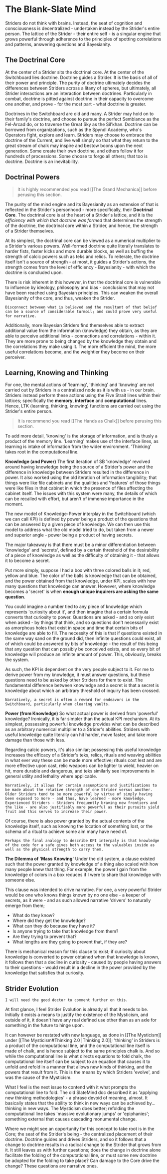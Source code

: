 # The Blank-Slate Mind
Striders do not think with brains. Instead, the seat of cognition and consciousness is decentralized - undertaken instead by the Strider's entire person. The lattice of the Strider - their entire self - is a singular engine that grows powerful through adherence to the principles of spotting correlations and patterns, answering questions and Bayesianity. 

## The Doctrinal Core
At the center of a Strider sits the doctrinal core. At the center of the Switchboard lies doctrine. Doctrine guides a Strider. It is the basis of all of their power and principle. The purity of doctrine ultimately decides the differences between Striders across a litany of spheres, but ultimately, all Strider interactions are an interaction between doctrines. Particularly in combat, doctrine is pitted against doctrine in their capacity to overcome one another, and prove - for the most part - what doctrine is greater. 

Doctrines in the Switchboard are old and many. A Strider may hold on to their family's doctrine, and choose to pursue the perfect Semblance as the Fel-Arcad do, or to traverse the Great Sky as the Sil'khan. Doctrine can be borrowed from organizations, such as the Spyndl Academy, who's Operators fight, explore and learn. Striders may choose to embrace the doctrine of the Current, and live well simply so that what they return to the great stream of chalk may inspire and bestow boons upon the next generation. Some create their own doctrine, and others follow it for hundreds of processions. Some choose to forgo all others; that too is doctrine. Doctrine is an inevitability. 

## Doctrinal Powers
> It is highly recommended you read [[The Grand Mechanica]] before perusing this section.

The purity of the mind engine and its Bayesianity as an extension of that is reflected in the Strider's personhood - more specifically, their **Doctrinal Core**. The doctrinal core is at the heart of a Strider's lattice, and it is the *efficiency with which that doctrine was formed* that determines the strength of the doctrine, the doctrinal core within a Strider, and hence, the strength of a Strider themselves.

At its simplest, the doctrinal core can be viewed as a numerical multiplier to a Strider's various powers. Well-formed doctrine quite literally translates to harder fists, faster kicks and more durable blocks, as well as buffing the strength of calcic powers such as teks and relics. To reiterate, the doctrine itself isn't a source of strength - at most, it guides a Strider's actions, the strength comes from the level of efficiency - Bayesianity - with which the doctrine is concluded upon. 

There is risk inherent in this however, in that the doctrinal core is vulnerable to influence by ideology, philosophy and bias - conclusions that may not have been  reached using Bayesian principles. This can weaken the overall Bayesianity of the core, and thus, weaken the Strider. 

	Disconnect between what is believed and the resultant of that belief can be a source of considerable turmoil; and could prove very useful for narrative.

Additionally, more Bayesian Striders find themselves able to extract additional value from the information (knowledge) they obtain, as they are able to perceive additional links - connections and correlations - within it. They are more prone to being changed by the knowledge they obtain and the correlations they make using it. The more efficient the mind, the more useful correlations become, and the weightier they become on their perceiver.  

## Learning, Knowing and Thinking
For one, the mental actions of 'learning', 'thinking' and 'knowing' are not carried out by Striders in a centralized node as it is with us - in our brain. Striders instead perform these actions using the Five Strait lines within their lattices; specifically the **memory**, **interface** and **computational** lines. Hence, LTK (learning, thinking, knowing) functions are carried out using the Strider's entire person. 

>It is recommend you read [[The Hands as Chalk]] before perusing this section.

To add more detail, 'knowing' is the storage of information, and is thusly a product of the memory line. 'Learning' makes use of the interface lines, as learning is intake of information from the wider environment. 'Thinking' takes root in the computational line. 

**Knowledge (and Power)**
The first iteration of SB 'knowledge' revolved around having knowledge being the source of a Strider's power and the difference in knowledge between Striders resulted in the difference in power. It also worked using the old iteration of information tangibility; that things were like file cabinets and the qualities and 'features' of those things were like files in that cabinet in which the presence of files affecting the cabinet itself. The issues with this system were many, the details of which can be recalled with effort, but aren't of immense importance in the moment.

The new model of Knowledge-Power interplay in the Switchboard (which we can call KPI) is defined by power being a product of the questions that can be answered by a given piece of knowledge. We can then use this model to address what the old model tried to do, but taken from a newer and superior angle - power being a product of having secrets. 

The major takeaway is that there must be a minor differentiation between 'knowledge' and 'secrets', defined by a certain threshold of the desirability of a piece of knowledge as well as the difficulty of obtaining it - that allows it to become a secret.

Put more simply, suppose I had a box with three colored balls in it; red, yellow and blue. The color of the balls is knowledge that can be obtained, and the power obtained from that knowledge, under KPI, scales with how many questions that knowledge can answer. However, where knowledge becomes a 'secret' is when **enough unique inquirers are asking the same question**.

You could imagine a number tied to any piece of knowledge which represents 'curiosity about it', and then imagine that a certain formula converts that curiosity to power. Questions are asked - and so only exist when asked - by things that think, and so questions don't necessarily exist as amorphous holes that exist in space and time that certain bits of knowledge are able to fill. The necessity of this is that if questions existed in the same way sand on the ground did, then infinite questions could exist, all of which could be answered by bits of knowledge - the result of this being that any question that can possibly be conceived exists, and so every bit of knowledge will produce an infinite amount of power. This, obviously, breaks the system.

As such, the KPI is dependent on the very people subject to it. For me to derive power from my knowledge, it must answer questions, but these questions need to be asked by other Striders for them to exist. The fundamental difference between knowledge and a secret is that a secret is knowledge about which an arbitrary threshold of inquiry has been crossed.

	Narratively, a secret is often a reward for endeavors in the Switchboard, particularly when clearing vaults.

**Power (from Knowledge)**
So what actual power is derived from 'powerful' knowledge? Ironically, it is far simpler than the actual KPI mechanism. At its simplest, possessing powerful knowledge provides what can be described as an arbitrary numerical multiplier to a Strider's abilities. Striders with useful knowledge quite literally can hit harder, move faster, and take more damage than those with less.

Regarding calcic powers, it's also similar; possessing this useful knowledge increases the efficacy of a Strider's teks, relics, rituals and weaving abilities in what ever way these can be made more effective; rituals cost lest and are more effective upon cast, relic weapons can be lighter to wield, heavier on hit, more durable and dangerous, and teks similarly see improvements in general utility and lethality where applicable. 

	Narratively, it allows for certain assumptions and justifications to be made about the relative strength of one Strider versus another. Older Striders tend to be more powerful by virtue of simply having been exposed to more - and thus, have learned - more knowledge. Experienced Striders - Striders frequently braving new frontiers and the like - are also justifiably more powerful as their pursuits yield fruit and this serves to increase their power.

Of course, there is also power granted by the actual contents of the knowledge itself, such as knowing the location of something lost, or the schema of a ritual to achieve some aim many have need of.

	Perhaps the final analogy to describe KPI interpaly is that knowledge of the code for a safe gives both access to the valuables inside as well as the physical strength to carry them. 

**The Dilemma of 'Mass Knowing'**
Under the old system, a clause existed such that the power granted by knowledge of a thing also scaled with how many people knew that thing. For example, the power I gain from the knowledge of colors in a box reduces if I were to share that knowledge with someone else.

This clause was intended to drive narrative. For one, a very powerful Strider would be one who knows things known by no one else - a keeper of secrets, as it were - and as such allowed narrative 'drivers' to naturally emerge from them; 

- What do they know? 
- Where did they get the knowledge? 
- What can they do because they have it?
- Is anyone trying to take that knowledge from them?
- Are they trying to prevent that?
- What lengths are they going to prevent that, if they are?

There is mechanical reason for this clause to exist; if curiosity about knowledge is converted to power obtained when that knowledge is known, it follows then that a decline in curiosity - caused by people having answers to their questions - would result in a decline in the power provided by the knowledge that satisfies that curiosity. 

## Strider Evolution

	I will need the good doctor to comment further on this.

At first glance, I feel Strider Evolution is already all that it needs to be. Initially it exists a means to justify the existence of the Mysticism, and outside of it, it doesn't have any real defined use other than as an axle for something in the future to hinge upon. 

It can however be restated with new language, as done in [[The Mysticism]] under [[The Mysticism#Thinking 2.0 |Thinking 2.0]]; 'thinking' in Striders is a product of the computational line, and the computational line itself is made of chalk, and is hence subject to the same principles chalk is. And so while the computational line is what directs equations to fold chalk, the computational line itself can be subject to an equation that causes it to unfold and refold in a manner that allows new kinds of thinking, and the powers that result from it. This is the means by which Striders 'evolve', and was the cause of the Mysticism. 

What I feel is the next issue to contend with it what prompts the computational line to fold. The old SlateMind doc described it as 'applying new thinking methodologies' - a phrase devoid of meaning, almost. It basically states that the ability to think in new ways can be achieved by... thinking in new ways. The Mysticism does better; refolding the computational line takes 'massive evolutionary jumps' or 'epiphanies'; something external that causes cascading monumental change. 

Where we might see an opportunity for this concept to take root is in the Core; the seat of the Strider's being - the centralized placement of their doctrine. Doctrine guides and drives Striders, and so it follows that a change to doctrine results in a radical change to the Strider that grows from it. It still leaves us with further questions; does the change in doctrine alone facilitate the folding of the computational line, or must some new doctrine be adopted for the folding to take place? Can damage to the Core drive the change? These questions are narrative ones. 
